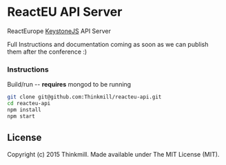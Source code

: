 # ReactEU API Server

ReactEurope [KeystoneJS](http://keystonejs.com) API Server

Full Instructions and documentation coming as soon as we can publish them after the conference :)

### Instructions

Build/run -- **requires** mongod to be running

``` bash
git clone git@github.com:Thinkmill/reacteu-api.git
cd reacteu-api
npm install
npm start
```

## License

Copyright (c) 2015 Thinkmill. Made available under The MIT License (MIT).

